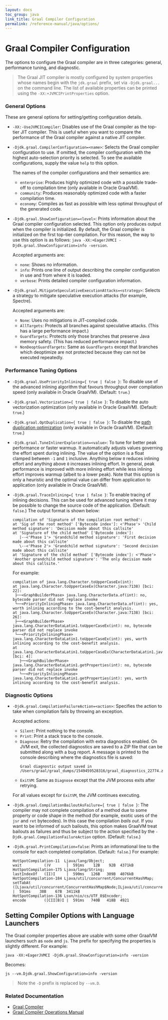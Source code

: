 ```yaml
---
layout: docs
toc_group: java
link_title: Graal Compiler Configuration
permalink: /reference-manual/java/options/
---
```


# Graal Compiler Configuration

The options to configure the Graal compiler are in three categories: general, performance tuning, and diagnostic.

>The Graal JIT compiler is mostly configured by system properties whose names begin with the `jdk.graal` prefix, set via `-Djdk.graal...` on the command line.
The list of available properties can be printed using the `-XX:+JVMCIPrintProperties` option.

### General Options

These are general options for setting/getting configuration details.

* `-XX:-UseJVMCICompiler`: Disables use of the Graal compiler as the top-tier JIT compiler.
This is useful when you want to compare the performance of the Graal compiler against a native JIT compiler.
* `-Djdk.graal.CompilerConfiguration=<name>`: Selects the Graal compiler configuration to use.
If omitted, the compiler configuration with the highest auto-selection priority is selected.
To see the available configurations, supply the value `help` to this option.

    The names of the compiler configurations and their semantics are:
    * `enterprise`: Produces highly optimized code with a possible trade-off to compilation time (only available in Oracle GraalVM).
    * `community`: Produces reasonably optimized code with a faster compilation time.
    * `economy`: Compiles as fast as possible with less optimal throughput of the generated code.

* `-Djdk.graal.ShowConfiguration=<level>`: Prints information about the Graal compiler configuration selected.
    This option only produces output when the compiler is initialized. By default, the Graal compiler is
    initialized on the first top-tier compilation. For this reason, the way to use this option
    is as follows: `java -XX:+EagerJVMCI -Djdk.graal.ShowConfiguration=info -version`.

    Accepted arguments are:
    * `none`: Shows no information.
    * `info`: Prints one line of output describing the compiler configuration in use and from where it is loaded.
    * `verbose`: Prints detailed compiler configuration information.

* `-Djdk.graal.MitigateSpeculativeExecutionAttacks=<strategy>`: Selects a strategy to mitigate speculative
    execution attacks (for example, Spectre).

    Accepted arguments are:
    * `None`: Uses no mitigations in JIT-compiled code.
    * `AllTargets`: Protects all branches against speculative attacks. (This has a large performance impact.)
    * `GuardTargets`: Protects only those branches that preserve Java memory safety. (This has reduced performance impact.)
    * `NonDeoptGuardTargets`: Same as `GuardTargets` except that branches which deoptimize are not protected because they can not be executed repeatedly.

### Performance Tuning Options

* `-Djdk.graal.UsePriorityInlining={ true | false }`: To disable use of the advanced inlining algorithm that favours throughput over compilation speed (only available in Oracle GraalVM). (Default: `true`.)
* `-Djdk.graal.Vectorization={ true | false }`: To disable the auto vectorization optimization (only available in Oracle GraalVM). (Default: `true`.)
* `-Djdk.graal.OptDuplication={ true | false }`: To disable the [path duplication optimization](http://ssw.jku.at/General/Staff/Leopoldseder/DBDS_CGO18_Preprint.pdf) (only available in Oracle GraalVM). (Default: `true`.) 
* `-Djdk.graal.TuneInlinerExploration=<value>`: To tune for better peak performance or faster warmup.
It automatically adjusts values governing the effort spent during inlining. The value of the option is a float clamped between `-1` and `1` inclusive. Anything below `0` reduces inlining effort and anything above `0` increases inlining effort. In general, peak performance is improved with more inlining effort while less inlining effort improves warmup (albeit to a lower peak). Note that this option is only a heuristic and the optimal value can differ from application to application (only available in Oracle GraalVM).
* `-Djdk.graal.TraceInlining={ true | false }`: To enable tracing of inlining decisions. This can be used for advanced tuning where it may be possible to change the source code of the application. (Default: `false`.) 
    The output format is shown below:

    ```
    compilation of 'Signature of the compilation root method':
  at 'Sig of the root method' ['Bytecode index']: <'Phase'> 'Child method signature': 'Decision made about this callsite'
    at 'Signature of the child method' ['Bytecode index']:
       |--<'Phase 1'> 'Grandchild method signature': 'First decision made about this callsite'
       \--<'Phase 2'> 'Grandchild method signature': 'Second decision made about this callsite'
    at 'Signature of the child method' ['Bytecode index']: <'Phase'> 'Another grandchild method signature': 'The only decision made about this callsite.'
    ```

    For example:
    ```
    compilation of java.lang.Character.toUpperCaseEx(int):
  at java.lang.Character.toUpperCaseEx(Character.java:7138) [bci: 22]:
     ├──<GraphBuilderPhase> java.lang.CharacterData.of(int): no, bytecode parser did not replace invoke
     └──<PriorityInliningPhase> java.lang.CharacterData.of(int): yes, worth inlining according to the cost-benefit analysis.
  at java.lang.Character.toUpperCaseEx(Character.java:7138) [bci: 26]:
     ├──<GraphBuilderPhase> java.lang.CharacterDataLatin1.toUpperCaseEx(int): no, bytecode parser did not replace invoke
     └──<PriorityInliningPhase> java.lang.CharacterDataLatin1.toUpperCaseEx(int): yes, worth inlining according to the cost-benefit analysis.
    at java.lang.CharacterDataLatin1.toUpperCaseEx(CharacterDataLatin1.java:223) [bci: 4]:
       ├──<GraphBuilderPhase> java.lang.CharacterDataLatin1.getProperties(int): no, bytecode parser did not replace invoke
       └──<PriorityInliningPhase> java.lang.CharacterDataLatin1.getProperties(int): yes, worth inlining according to the cost-benefit analysis.
     ```

### Diagnostic Options

* `-Djdk.graal.CompilationFailureAction=<action>`: Specifies the action to take when compilation fails by throwing an exception.

    Accepted actions:
    * `Silent`: Print nothing to the console.
    * `Print`: Print a stack trace to the console.
    * `Diagnose`: Retry the compilation with extra diagnostics enabled. On JVM exit, the collected
       diagnostics are saved to a ZIP file that can be submitted along with a bug report. A message
       is printed to the console describing where the diagnostics file is saved:
        ```
      Graal diagnostic output saved in /Users/graal/graal_dumps/1549459528316/graal_diagnostics_22774.zip
        ```
    * `ExitVM`: Same as `Diagnose` except that the JVM process exits after retrying.

    For all values except for `ExitVM`, the JVM continues executing.
* `-Djdk.graal.CompilationBailoutAsFailure={ true | false }`: The compiler may not complete compilation of a method due
 to some property or code shape in the method (for example, exotic uses of the `jsr` and `ret` bytecodes). In this
 case the compilation _bails out_. If you want to be informed of such bailouts, this option makes GraalVM
 treat bailouts as failures and thus be subject to the action specified by the
 `-Djdk.graal.CompilationFailureAction` option. (Default: `false`.)
* `-Djdk.graal.PrintCompilation=false`: Prints an informational line to the console for each completed compilation. (Default: `false`.)
  For example:
  ```
  HotSpotCompilation-11  Ljava/lang/Object;                            wait          ()V       |  591ms    12B    92B  4371kB
  HotSpotCompilation-175 Ljava/lang/String;                            lastIndexOf   (II)I     |  590ms   126B   309B  4076kB
  HotSpotCompilation-184 Ljava/util/concurrent/ConcurrentHashMap;      setTabAt      ([Ljava/util/concurrent/ConcurrentHashMap$Node;ILjava/util/concurrent/ConcurrentHashMap$Node;)V  |  591ms    38B    67B  3411kB
  HotSpotCompilation-136 Lsun/nio/cs/UTF_8$Encoder;                    encode        ([CII[B)I |  591ms   740B   418B  4921
  ```

## Setting Compiler Options with Language Launchers

The Graal compiler properties above are usable with some other GraalVM launchers such as `node` and `js`. 
The prefix for specifying the properties is slightly different.
For example:
```shell
java -XX:+EagerJVMCI -Djdk.graal.ShowConfiguration=info -version
```

Becomes:
```shell
js --vm.Djdk.graal.ShowConfiguration=info -version
```

> Note the `-D` prefix is replaced by `--vm.D`.

### Related Documentation

- [Graal Compiler](compiler.md)
- [Graal Compiler Operations Manual](Operations.md)